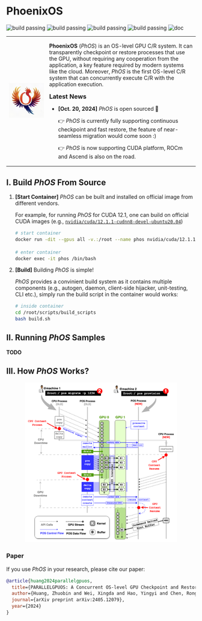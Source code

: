 # PhoenixOS

![build passing](https://img.shields.io/badge/build-passed-green)
![build passing](https://img.shields.io/badge/supported-nVIDIA-blue)
![build passing](https://img.shields.io/badge/TODO-ROCm-lightgrey)
![build passing](https://img.shields.io/badge/TODO-Ascend-lightgrey)
![doc](https://img.shields.io/badge/docs-green)

<table style="border:none;">
    <tr>
        <td>
            <div align="center">
                <img src="./docs/docs/source/_static/images/home/pos_logo.gif" style="margin:0px" />
            </div>
        </td>
        <td>
            <p>
            <b>PhoenixOS</b> (<i>PhOS</i>) is an OS-level GPU C/R system. It can transparently checkpoint or restore processes that use the GPU, without requiring any cooperation from the application, a key feature required by modern systems like the cloud. Moreover, <i>PhOS</i> is the first OS-level C/R system that can concurrently execute C/R with the application execution.
            <p>
            <h3 style="margin:0px; margin-bottom:5px;">Latest News</h3>
            <ul>
                <li>
                    <p>
                    <b>[Oct. 20, 2024]</b> <i>PhOS</i> is open sourced 🎉
                    <p>
                    👉 <i>PhOS</i> is currently fully supporting continuous checkpoint and fast restore, the feature of near-seamless migration would come soon :)
                    <p>
                    👉 <i>PhOS</i> is now supporting CUDA platform, ROCm and Ascend is also on the road.
                </li>
            </ul>
        </td>
    </tr>
</table>

## I. Build *PhOS* From Source

1. **[Start Container]**
    *PhOS* can be built and installed on official image from different vendors.

    For example, for running *PhOS* for CUDA 12.1,
    one can build on official CUDA images
    (e.g., [`nvidia/cuda/12.1.1-cudnn8-devel-ubuntu20.04`](https://hub.docker.com/layers/nvidia/cuda/12.1.1-cudnn8-devel-ubuntu20.04/images/sha256-f676f5b29377e942b533ed13e554cc54aecf853b598ae55f6b67e20adcf81f23))

    ```bash
    # start container
    docker run -dit --gpus all -v.:/root --name phos nvidia/cuda/12.1.1-cudnn8-devel-ubuntu20.04

    # enter container
    docker exec -it phos /bin/bash
    ```

2. **[Build]**
    Building *PhOS* is simple!

    *PhOS* provides a convinient build system as it contains multiple components 
    (e.g., autogen, daemon, client-side hijacker, unit-testing, CLI etc.),
    simply run the build script in the container would works:

    ```bash
    # inside container
    cd /root/scripts/build_scripts
    bash build.sh
    ```

## II. Running *PhOS* Samples

**TODO**

## III. How *PhOS* Works?

<div align="center">
    <img src="./docs/docs/source/_static/images/pos_mechanism.jpg" width="80%" />
</div>

### Paper

If you use *PhOS* in your research, please cite our paper:

```bibtex
@article{huang2024parallelgpuos,
  title={PARALLELGPUOS: A Concurrent OS-level GPU Checkpoint and Restore System using Validated Speculation},
  author={Huang, Zhuobin and Wei, Xingda and Hao, Yingyi and Chen, Rong and Han, Mingcong and Gu, Jinyu and Chen, Haibo},
  journal={arXiv preprint arXiv:2405.12079},
  year={2024}
}
```

